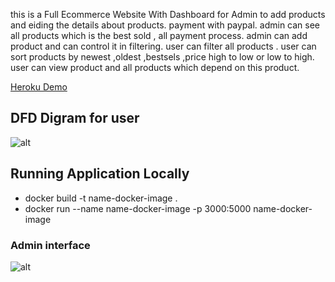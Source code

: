 
this is a Full Ecommerce Website  With Dashboard for Admin to add products and eiding the  details about products.
payment with paypal.
 admin can see all products which is the best sold , all payment process.
admin can add product and can control it in filtering.
user can filter all products .
user can sort products by newest ,oldest ,bestsels ,price high to low or low to high.
user can view product and all products which depend on this product.


[Heroku Demo](https://e-commerce32.herokuapp.com/)

## DFD Digram for user

![alt](https://res.cloudinary.com/djamk74m7/image/upload/v1642703967/ecommerce/ecommerce-DFD_f1kczx.png)



## Running Application Locally

* docker build -t name-docker-image .
* docker run --name name-docker-image -p 3000:5000 name-docker-image

### Admin interface 

![alt](https://res.cloudinary.com/djamk74m7/image/upload/v1641457815/ecommerce/screencapture-e-commerce32-herokuapp-2022-01-06-10_18_55_mheuzr.png)
